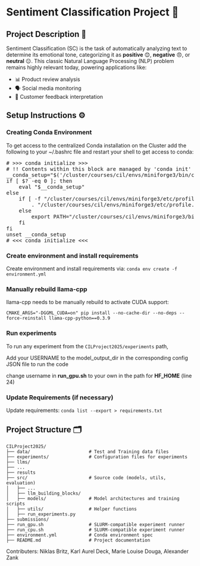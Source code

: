 # Sentiment Classification Project 🌟

## Project Description 📖

Sentiment Classification (SC) is the task of automatically analyzing text to determine its emotional tone, categorizing it as **positive** 😊, **negative** 😠, or **neutral** 😐. This classic Natural Language Processing (NLP) problem remains highly relevant today, powering applications like:

- 📊 Product review analysis
- 🗣️ Social media monitoring
- 💬 Customer feedback interpretation


## Setup Instructions ⚙️

### Creating Conda Environment

To get access to the centralized Conda installation on the Cluster add the following to your ~/.bashrc file and restart your shell to get access to conda:
<pre>
# >>> conda initialize >>>
# !! Contents within this block are managed by 'conda init' !!
__conda_setup="$('/cluster/courses/cil/envs/miniforge3/bin/conda' 'shell.bash' 'hook' 2> /dev/null)"
if [ $? -eq 0 ]; then
    eval "$__conda_setup"
else
    if [ -f "/cluster/courses/cil/envs/miniforge3/etc/profile.d/conda.sh" ]; then
        . "/cluster/courses/cil/envs/miniforge3/etc/profile.d/conda.sh"
    else
        export PATH="/cluster/courses/cil/envs/miniforge3/bin:$PATH"
    fi
fi
unset __conda_setup
# <<< conda initialize <<<
</pre>

### Create environment and install requirements

Create environment and install requirements via:
`conda env create -f environment.yml`

### Manually rebuild llama-cpp
llama-cpp needs to be manually rebuild to activate CUDA support:

`CMAKE_ARGS="-DGGML_CUDA=on" pip install --no-cache-dir --no-deps --force-reinstall llama-cpp-python==0.3.9`

### Run experiments

To run any experiment from the `CILProject2025/experiments` path,

Add your USERNAME to the model_output_dir in the corresponding config JSON file to run the code

change username in **run_gpu.sh** to your own in the path for **HF_HOME** (line 24)



### Update Requirements (if necessary)

Update requirements:
`conda list --export > requirements.txt`


## Project Structure 🗂️

```
CILProject2025/
├── data/                      # Test and Training data files
├── experiments/               # Configuration files for experiments
├── llms/
├── ...
├── results
├── src/                       # Source code (models, utils, evaluation)
│   ├── ...   
│   ├── llm_building_blocks/    
│   ├── models/                # Model architectures and training scripts
│   ├── utils/                 # Helper functions
│   ├── run_experiments.py
├── submissions/   
├── run_gpu.sh                 # SLURM-compatible experiment runner
├── run_cpu.sh                 # SLURM-compatible experiment runner
├── environment.yml            # Conda environment spec
├── README.md                  # Project documentation
```

Contributers: Niklas Britz, Karl Aurel Deck, Marie Louise Douga, Alexander Zank

